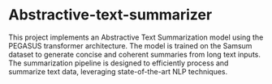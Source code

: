 ﻿# Abstractive-text-summarizer
This project implements an Abstractive Text Summarization model using the PEGASUS transformer architecture. The model is trained on the Samsum dataset to generate concise and coherent summaries from long text inputs. The summarization pipeline is designed to efficiently process and summarize text data, leveraging state-of-the-art NLP techniques.
